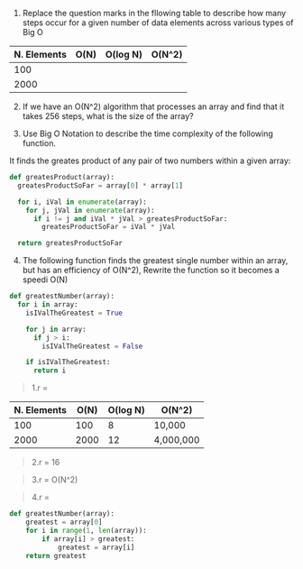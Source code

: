 1. Replace the question marks in the fllowing table to describe how many steps occur for a given number of data elements across various types of Big O

| N. Elements | O(N) | O(log N) | O(N^2) |
| ----------- | ---- | -------- | ------ |
| 100         |      |          |
| 2000        |      |          |

2. If we have an O(N^2) algorithm that processes an array and find that it takes 256 steps, what is the size of the array?

3. Use Big O Notation to describe the time complexity of the following function.

It finds the greates product of any pair of two numbers within a given array:

```python
def greatesProduct(array):
  greatesProductSoFar = array[0] * array[1]

  for i, iVal in enumerate(array):
    for j, jVal in enumerate(array):
      if i != j and iVal * jVal > greatesProductSoFar:
        greatesProductSoFar = iVal * jVal

  return greatesProductSoFar
```

4. The following function finds the greatest single number within an array, but has an efficiency of O(N^2), Rewrite the function so it becomes a speedi O(N)

```python
def greatestNumber(array):
  for i in array:
    isIValTheGreatest = True

    for j in array:
      if j > i:
        isIValTheGreatest = False

    if isIValTheGreatest:
      return i
```

> 1.r =

| N. Elements | O(N) | O(log N) | O(N^2)    |
| ----------- | ---- | -------- | --------- |
| 100         | 100  | 8        | 10,000    |
| 2000        | 2000 | 12       | 4,000,000 |

> 2.r = 16

> 3.r = O(N^2)

> 4.r =

```python
def greatestNumber(array):
    greatest = array[0]
    for i in range(1, len(array)):
        if array[i] > greatest:
            greatest = array[i]
    return greatest
```

